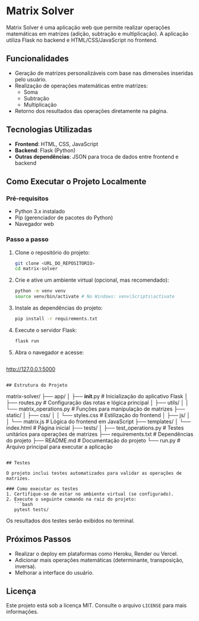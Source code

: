# Matrix Solver

Matrix Solver é uma aplicação web que permite realizar operações matemáticas em matrizes (adição, subtração e multiplicação). A aplicação utiliza Flask no backend e HTML/CSS/JavaScript no frontend.

## Funcionalidades
- Geração de matrizes personalizáveis com base nas dimensões inseridas pelo usuário.
- Realização de operações matemáticas entre matrizes:
  - Soma
  - Subtração
  - Multiplicação
- Retorno dos resultados das operações diretamente na página.

## Tecnologias Utilizadas
- **Frontend**: HTML, CSS, JavaScript
- **Backend**: Flask (Python)
- **Outras dependências**: JSON para troca de dados entre frontend e backend

## Como Executar o Projeto Localmente

### Pré-requisitos
- Python 3.x instalado
- Pip (gerenciador de pacotes do Python)
- Navegador web

### Passo a passo
1. Clone o repositório do projeto:
   ```bash
   git clone <URL_DO_REPOSITORIO>
   cd matrix-solver
   ```

2. Crie e ative um ambiente virtual (opcional, mas recomendado):
   ```bash
   python -m venv venv
   source venv/bin/activate # No Windows: venv\Scripts\activate
   ```

3. Instale as dependências do projeto:
   ```bash
   pip install -r requirements.txt
   ```

4. Execute o servidor Flask:
   ```bash
   flask run
   ```

5. Abra o navegador e acesse:
   ```
http://127.0.0.1:5000
   ```

## Estrutura do Projeto

```
matrix-solver/
├── app/
│   ├── __init__.py          # Inicialização do aplicativo Flask
│   ├── routes.py            # Configuração das rotas e lógica principal
│   ├── utils/
│   │   └── matrix_operations.py  # Funções para manipulação de matrizes
├── static/
│   ├── css/
│   │   └── styles.css       # Estilização do frontend
│   ├── js/
│   │   └── matrix.js        # Lógica do frontend em JavaScript
├── templates/
│   └── index.html           # Página inicial
├── tests/
│   ├── test_operations.py   # Testes unitários para operações de matrizes
├── requirements.txt         # Dependências do projeto
├── README.md                # Documentação do projeto
└── run.py                   # Arquivo principal para executar a aplicação
```

## Testes

O projeto inclui testes automatizados para validar as operações de matrizes.

### Como executar os testes
1. Certifique-se de estar no ambiente virtual (se configurado).
2. Execute o seguinte comando na raiz do projeto:
   ```bash
   pytest tests/
   ```

Os resultados dos testes serão exibidos no terminal.

## Próximos Passos
- Realizar o deploy em plataformas como Heroku, Render ou Vercel.
- Adicionar mais operações matemáticas (determinante, transposição, inversa).
- Melhorar a interface do usuário.

## Licença
Este projeto está sob a licença MIT. Consulte o arquivo `LICENSE` para mais informações.